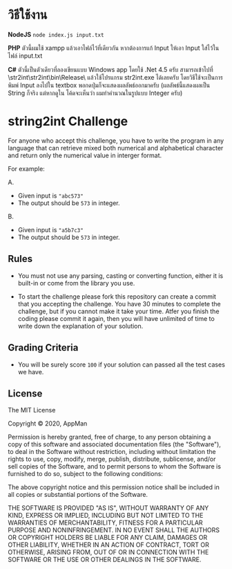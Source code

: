 
# วิธีใช้งาน

**NodeJS**
`node index.js input.txt`

**PHP**
ตัวนี้ผมใช้ xampp แล้วเอาไฟล์ไว้ที่เดียวกัน หากต้องการแก้ Input ให้เอา Input ใส่ไว้ในไฟล์ input.txt

**C#**
ตัวนี้เป็นตัวเดียวที่ลองเขียนแบบ Windows app โดยใช้ .Net 4.5 ครับ สามารถเข้าไปที่ \str2int\str2int\bin\Release\ แล้วใช้โปรแกรม str2int.exe ได้เลยครับ โดยวิธีใช้จะเป็นการพิมพ์ Input ลงไปใน textbox พอกดปุ่มก็จะแสดงผลลัพธ์ออกมาครับ (ผลลัพธ์นี้แสดงผลเป็น String ก็จริง แต่หากดูใน โค้ดจะเห็นว่า ผมทำคำนวณในรูปแบบ Integer ครับ)

# string2int Challenge

For anyone who accept this challenge, you have to write the program in any language that can retrieve mixed both numerical and alphabetical character and return only the numerical value in interger format.

For example:

A.

- Given input is `"abc573"`
- The output should be `573` in integer.

B.

- Given input is `"a5b7c3"`
- The output should be `573` in integer.

## Rules

- You must not use any parsing, casting or converting function, either it is built-in or come from the library you use.

- To start the challenge please fork this repository can create a commit that you accepting the challenge. You have 30 minutes to complete the challenge, but if you cannot make it take your time. Atfer you finish the coding please commit it again, then you will have unlimited of time to write down the explanation of your solution.

## Grading Criteria

- You will be surely score `100` if your solution can passed all the test cases we have.

## License

The MIT License

Copyright © 2020, AppMan

Permission is hereby granted, free of charge, to any person obtaining a copy of this software and associated documentation files (the "Software"), to deal in the Software without restriction, including without limitation the rights to use, copy, modify, merge, publish, distribute, sublicense, and/or sell copies of the Software, and to permit persons to whom the Software is furnished to do so, subject to the following conditions:

The above copyright notice and this permission notice shall be included in all copies or substantial portions of the Software.

THE SOFTWARE IS PROVIDED "AS IS", WITHOUT WARRANTY OF ANY KIND, EXPRESS OR IMPLIED, INCLUDING BUT NOT LIMITED TO THE WARRANTIES OF MERCHANTABILITY, FITNESS FOR A PARTICULAR PURPOSE AND NONINFRINGEMENT. IN NO EVENT SHALL THE AUTHORS OR COPYRIGHT HOLDERS BE LIABLE FOR ANY CLAIM, DAMAGES OR OTHER LIABILITY, WHETHER IN AN ACTION OF CONTRACT, TORT OR OTHERWISE, ARISING FROM, OUT OF OR IN CONNECTION WITH THE SOFTWARE OR THE USE OR OTHER DEALINGS IN THE SOFTWARE.
